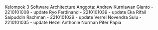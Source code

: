 Kelompok 3 Software Architecture
Anggota: 
Andrew Kurniawan Gianto - 2210101008 - update
Ryo Ferdinand - 2210101039 - update
Eka Rifail Saipuddin Rachman - 2210101029 - update
Verrel Novendra Sulu - 2210101035 - update
Hezel Anthonie Norman Piter Papia
